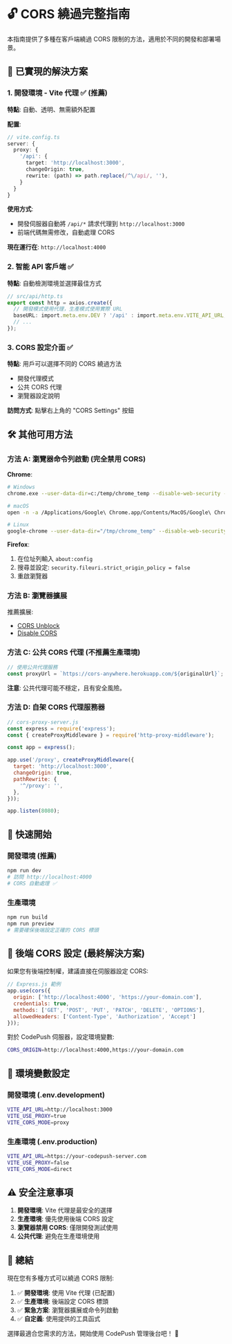 # 🔓 CORS 繞過完整指南

本指南提供了多種在客戶端繞過 CORS 限制的方法，適用於不同的開發和部署場景。

## 🎯 已實現的解決方案

### 1. 開發環境 - Vite 代理 ✅ (推薦)

**特點**: 自動、透明、無需額外配置

**配置**:
```typescript
// vite.config.ts
server: {
  proxy: {
    '/api': {
      target: 'http://localhost:3000',
      changeOrigin: true,
      rewrite: (path) => path.replace(/^\/api/, ''),
    }
  }
}
```

**使用方式**:
- 開發伺服器自動將 `/api/*` 請求代理到 `http://localhost:3000`
- 前端代碼無需修改，自動處理 CORS

**現在運行在**: `http://localhost:4000`

### 2. 智能 API 客戶端 ✅

**特點**: 自動檢測環境並選擇最佳方式

```typescript
// src/api/http.ts
export const http = axios.create({
  // 開發模式使用代理，生產模式使用實際 URL
  baseURL: import.meta.env.DEV ? '/api' : import.meta.env.VITE_API_URL,
  // ...
});
```

### 3. CORS 設定介面 ✅

**特點**: 用戶可以選擇不同的 CORS 繞過方法

- 開發代理模式
- 公共 CORS 代理
- 瀏覽器設定說明

**訪問方式**: 點擊右上角的 "CORS Settings" 按鈕

## 🛠 其他可用方法

### 方法 A: 瀏覽器命令列啟動 (完全禁用 CORS)

**Chrome**:
```bash
# Windows
chrome.exe --user-data-dir=c:/temp/chrome_temp --disable-web-security --disable-features=VizDisplayCompositor

# macOS
open -n -a /Applications/Google\ Chrome.app/Contents/MacOS/Google\ Chrome --args --user-data-dir="/tmp/chrome_temp" --disable-web-security --disable-features=VizDisplayCompositor

# Linux
google-chrome --user-data-dir="/tmp/chrome_temp" --disable-web-security --disable-features=VizDisplayCompositor
```

**Firefox**:
1. 在位址列輸入 `about:config`
2. 搜尋並設定: `security.fileuri.strict_origin_policy = false`
3. 重啟瀏覽器

### 方法 B: 瀏覽器擴展

推薦擴展:
- [CORS Unblock](https://chrome.google.com/webstore/detail/cors-unblock/lfhmikememgdcahcdlaciloancbhjino)
- [Disable CORS](https://chrome.google.com/webstore/detail/disable-cors/jcbblnelneacdcbblfgofeiohkpedeigi)

### 方法 C: 公共 CORS 代理 (不推薦生產環境)

```typescript
// 使用公共代理服務
const proxyUrl = `https://cors-anywhere.herokuapp.com/${originalUrl}`;
```

**注意**: 公共代理可能不穩定，且有安全風險。

### 方法 D: 自架 CORS 代理服務器

```javascript
// cors-proxy-server.js
const express = require('express');
const { createProxyMiddleware } = require('http-proxy-middleware');

const app = express();

app.use('/proxy', createProxyMiddleware({
  target: 'http://localhost:3000',
  changeOrigin: true,
  pathRewrite: {
    '^/proxy': '',
  },
}));

app.listen(8080);
```

## 🚀 快速開始

### 開發環境 (推薦)
```bash
npm run dev
# 訪問 http://localhost:4000
# CORS 自動處理 ✅
```

### 生產環境
```bash
npm run build
npm run preview
# 需要確保後端設定正確的 CORS 標頭
```

## 🔧 後端 CORS 設定 (最終解決方案)

如果您有後端控制權，建議直接在伺服器設定 CORS:

```javascript
// Express.js 範例
app.use(cors({
  origin: ['http://localhost:4000', 'https://your-domain.com'],
  credentials: true,
  methods: ['GET', 'POST', 'PUT', 'PATCH', 'DELETE', 'OPTIONS'],
  allowedHeaders: ['Content-Type', 'Authorization', 'Accept']
}));
```

對於 CodePush 伺服器，設定環境變數:
```bash
CORS_ORIGIN=http://localhost:4000,https://your-domain.com
```

## 📝 環境變數設定

### 開發環境 (.env.development)
```bash
VITE_API_URL=http://localhost:3000
VITE_USE_PROXY=true
VITE_CORS_MODE=proxy
```

### 生產環境 (.env.production)
```bash
VITE_API_URL=https://your-codepush-server.com
VITE_USE_PROXY=false
VITE_CORS_MODE=direct
```

## ⚠️ 安全注意事項

1. **開發環境**: Vite 代理是最安全的選擇
2. **生產環境**: 優先使用後端 CORS 設定
3. **瀏覽器禁用 CORS**: 僅限開發測試使用
4. **公共代理**: 避免在生產環境使用

## 🎉 總結

現在您有多種方式可以繞過 CORS 限制:

1. ✅ **開發環境**: 使用 Vite 代理 (已配置)
2. ✅ **生產環境**: 後端設定 CORS 標頭
3. ✅ **緊急方案**: 瀏覽器擴展或命令列啟動
4. ✅ **自定義**: 使用提供的工具函式

選擇最適合您需求的方法，開始使用 CodePush 管理後台吧！ 🚀
